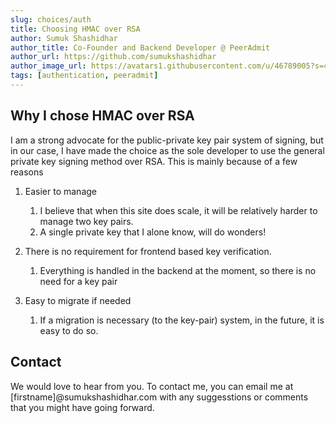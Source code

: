 ```yaml
---
slug: choices/auth
title: Choosing HMAC over RSA
author: Sumuk Shashidhar
author_title: Co-Founder and Backend Developer @ PeerAdmit
author_url: https://github.com/sumukshashidhar
author_image_url: https://avatars1.githubusercontent.com/u/46789005?s=400&u=c9f2b3b29f1f4794ce82a0b36fd2f2ae63bc89ff&v=4
tags: [authentication, peeradmit]
---
```


## Why I chose HMAC over RSA

I am a strong advocate for the public-private key pair system of signing, but in our case, I have made the choice as the
sole developer to use the general private key signing method over RSA. This is mainly because of a few reasons

1. Easier to manage
    1. I believe that when this site does scale, it will be relatively harder to manage two key pairs.
    2. A single private key that I alone know, will do wonders!

2. There is no requirement for frontend based key verification.
    1. Everything is handled in the backend at the moment, so there is no need for a key pair

3. Easy to migrate if needed
    1. If a migration is necessary (to the key-pair) system, in the future, it is easy to do so.


## Contact

We would love to hear from you. To contact me, you can email me at [firstname]@sumukshashidhar.com with any suggesstions or comments that you might have going forward.
